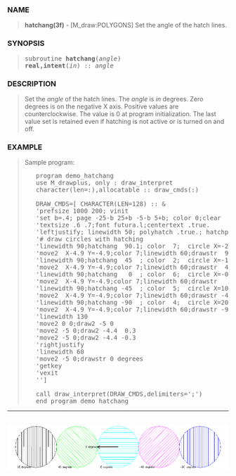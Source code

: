 <?
<body>
  <a name="top" id="top"></a>
  <div id="Container">
    <div id="Content">
      <div class="c172">
      </div><a name="0"></a>
      <h3><a name="0">NAME</a></h3>
      <blockquote>
        <b>hatchang(3f)</b> - [M_draw:POLYGONS] Set the angle of the hatch lines. <b></b>
      </blockquote><a name="contents" id="contents"></a>
      <h3><a name="4">SYNOPSIS</a></h3>
      <blockquote>
        <pre>
subroutine <b>hatchang</b>(<i>angle</i>)
<b>real,intent</b>(<i>in</i>) :: <i>angle</i>
</pre>
      </blockquote><a name="2"></a>
      <h3><a name="2">DESCRIPTION</a></h3>
      <blockquote>
        <p>Set the <i>angle</i> of the hatch lines. The <i>angle</i> is <i>in</i> degrees. Zero degrees is on the negative X axis. Positive values are
        counterclockwise. The value is 0 at program initialization. The last value set is retained even if hatching is not active or is turned on and
        off.</p>
      </blockquote><a name="3"></a>
      <h3><a name="3">EXAMPLE</a></h3>
      <blockquote>
        Sample program:
        <pre>
   program demo_hatchang
   use M_drawplus, only : draw_interpret
   character(len=:),allocatable :: draw_cmds(:)
<br />   DRAW_CMDS=[ CHARACTER(LEN=128) :: &amp;
   'prefsize 1000 200; vinit                                     ',&amp;
   'set b=.4; page -25-b 25+b -5-b 5+b; color 0;clear            ',&amp;
   'textsize .6 .7;font futura.l;centertext .true.               ',&amp;
   'leftjustify; linewidth 50; polyhatch .true.; hatchpitch 1/2  ',&amp;
   '# draw circles with hatching                                 ',&amp;
   'linewidth 90;hatchang  90.1; color  7;  circle X=-20  Y=0  5 ',&amp;
   'move2  X-4.9 Y=-4.9;color 7;linewidth 60;drawstr  90 degrees ',&amp;
   'linewidth 90;hatchang  45  ; color  2;  circle X=-10  Y=0  5 ',&amp;
   'move2  X-4.9 Y=-4.9;color 7;linewidth 60;drawstr  45 degrees ',&amp;
   'linewidth 90;hatchang   0  ; color  6;  circle X=-0   Y=0  5 ',&amp;
   'move2  X-4.9 Y=-4.9;color 7;linewidth 60;drawstr   0 degrees ',&amp;
   'linewidth 90;hatchang -45  ; color  5;  circle X=10   Y=0  5 ',&amp;
   'move2  X-4.9 Y=-4.9;color 7;linewidth 60;drawstr -45 degrees ',&amp;
   'linewidth 90;hatchang -90  ; color  4;  circle X=20   Y=0  5 ',&amp;
   'move2  X-4.9 Y=-4.9;color 7;linewidth 60;drawstr -90 degrees ',&amp;
   'linewidth 130                                                ',&amp;
   'move2 0 0;draw2 -5 0                                         ',&amp;
   'move2 -5 0;draw2 -4.4  0.3                                   ',&amp;
   'move2 -5 0;draw2 -4.4 -0.3                                   ',&amp;
   'rightjustify                                                 ',&amp;
   'linewidth 60                                                 ',&amp;
   'move2 -5 0;drawstr 0 degrees                                 ',&amp;
   'getkey                                                       ',&amp;
   'vexit                                                        ',&amp;
   '']
<br />   call draw_interpret(DRAW_CMDS,delimiters=';')
   end program demo_hatchang
</pre>
      </blockquote>
      <hr />
      <br />
      <div class="c172"><img src="../images/hatchang.3m_draw.gif" /></div>
    </div>
  </div>
</body>
